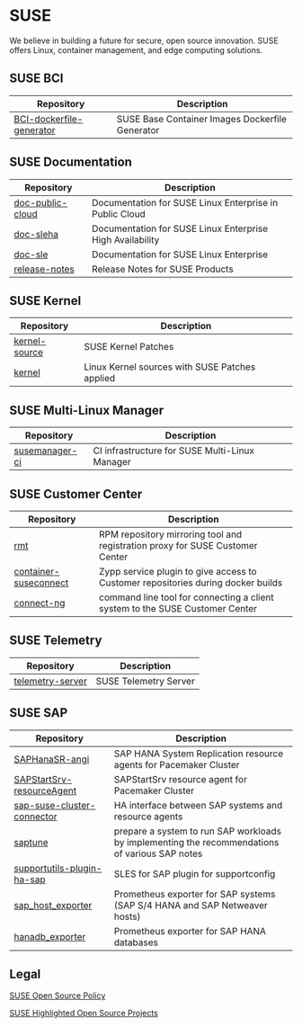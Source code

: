 # SUSE

We believe in building a future for secure, open source innovation.
SUSE offers Linux, container management, and edge computing solutions.

## SUSE BCI

|Repository|Description|
|--|--|
|[BCI-dockerfile-generator](https://github.com/SUSE/BCI-dockerfile-generator)|SUSE Base Container Images Dockerfile Generator|


## SUSE Documentation

|Repository|Description|
|--|--|
|[doc-public-cloud](https://github.com/SUSE/doc-public-cloud)|Documentation for SUSE Linux Enterprise in Public Cloud|
|[doc-sleha](https://github.com/SUSE/doc-sleha)|Documentation for SUSE Linux Enterprise High Availability|
|[doc-sle](https://github.com/SUSE/doc-sle)|Documentation for SUSE Linux Enterprise|
|[release-notes](https://github.com/SUSE/release-notes)|Release Notes for SUSE Products|


## SUSE Kernel

|Repository|Description|
|--|--|
|[kernel-source](https://github.com/SUSE/kernel-source)|SUSE Kernel Patches
|[kernel](https://github.com/SUSE/kernel)|Linux Kernel sources with SUSE Patches applied


## SUSE Multi-Linux Manager

|Repository|Description|
|--|--|
|[susemanager-ci](https://github.com/SUSE/susemanager-ci)|CI infrastructure for SUSE Multi-Linux Manager|


## SUSE Customer Center

|Repository|Description|
|--|--|
|[rmt](https://github.com/SUSE/rmt)|RPM repository mirroring tool and registration proxy for SUSE Customer Center|
|[container-suseconnect](https://github.com/SUSE/container-suseconnect)|Zypp service plugin to give access to Customer repositories during docker builds|
|[connect-ng](https://github.com/SUSE/connect-ng)|command line tool for connecting a client system to the SUSE Customer Center|


## SUSE Telemetry

|Repository|Description|
|--|--|
|[telemetry-server](https://github.com/SUSE/telemetry-server)|SUSE Telemetry Server|


## SUSE SAP

|Repository|Description|
|--|--|
|[SAPHanaSR-angi](https://github.com/SUSE/SAPHanaSR)|SAP HANA System Replication resource agents for Pacemaker Cluster|
|[SAPStartSrv-resourceAgent](https://github.com/SUSE/SAPStartSrv-resouceAgent)|SAPStartSrv resource agent for Pacemaker Cluster|
|[sap-suse-cluster-connector](https://github.com/SUSE/sap-suse-cluster-connector)|HA interface between SAP systems and resource agents|
|[saptune](https://github.com/SUSE/saptune)|prepare a system to run SAP workloads by implementing the recommendations of various SAP notes|
|[supportutils-plugin-ha-sap](https://github.com/SUSE/supportutils-plugin-sap-ha)|SLES for SAP plugin for supportconfig|
|[sap_host_exporter](https://github.com/SUSE/sap_host_exporter)|Prometheus exporter for SAP systems (SAP S/4 HANA and SAP Netweaver hosts)|
|[hanadb_exporter](https://github.com/SUSE/hanadb_exporter)|Prometheus exporter for SAP HANA databases|

## Legal

[SUSE Open Source Policy](https://opensource.suse.com/legal/policy)

[SUSE Highlighted Open Source Projects](https://opensource.suse.com/)

